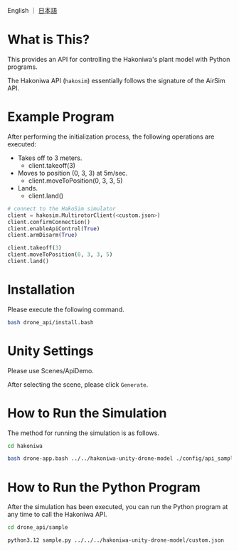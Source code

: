 
English ｜ [日本語](README-ja.md)

# What is This?

This provides an API for controlling the Hakoniwa's plant model with Python programs.

The Hakoniwa API (`hakosim`) essentially follows the signature of the AirSim API.

# Example Program

After performing the initialization process, the following operations are executed:

* Takes off to 3 meters.
  * client.takeoff(3)
* Moves to position (0, 3, 3) at 5m/sec.
  * client.moveToPosition(0, 3, 3, 5)
* Lands.
  * client.land()

```python
# connect to the HakoSim simulator
client = hakosim.MultirotorClient(<custom.json>)
client.confirmConnection()
client.enableApiControl(True)
client.armDisarm(True)

client.takeoff(3)
client.moveToPosition(0, 3, 3, 5)
client.land()
```

# Installation

Please execute the following command.

```bash
bash drone_api/install.bash
```

# Unity Settings

Please use Scenes/ApiDemo.

After selecting the scene, please click `Generate`.

# How to Run the Simulation

The method for running the simulation is as follows.

```bash
cd hakoniwa
```

```bash
bash drone-app.bash ../../hakoniwa-unity-drone-model ./config/api_sample
```

# How to Run the Python Program

After the simulation has been executed, you can run the Python program at any time to call the Hakoniwa API.


```bash
cd drone_api/sample
```

```bash
python3.12 sample.py ../../../hakoniwa-unity-drone-model/custom.json
```
